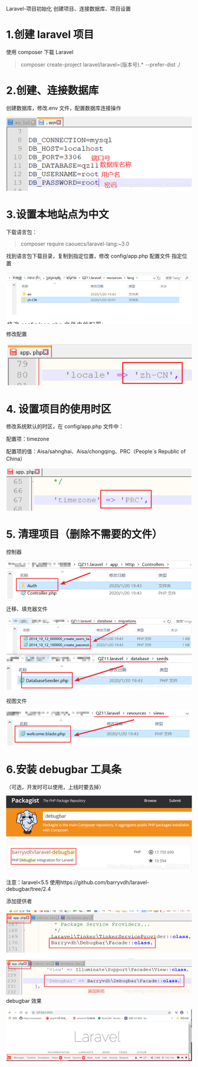 Laravel-项目初始化
创建项目、连接数据库、项目设置

<!-- more -->

# 1.创建 laravel 项目

使用 composer 下载 Laravel

> composer create-project laravel/laravel=(版本号).\* --prefer-dist ./

# 2.创建、连接数据库

创建数据库，修改.env 文件，配置数据库连接操作

![](Laravel项目初始化.assets/2020082508535993.png)

# 3.设置本地站点为中文

下载语言包：

> composer require caouecs/laravel-lang:~3.0

找到语言包下载目录，复制到指定位置，修改 config/app.php 配置文件
指定位置

![指定位置](Laravel项目初始化.assets/20200825085739634.png)

修改配置

![](Laravel项目初始化.assets/20200825085800705.png)

# 4. 设置项目的使用时区

修改系统默认的时区，在 config/app.php 文件中：

配置项：timezone

配置项的值：Aisa/sahnghai、Aisa/chongqing、PRC（People`s Republic of China）

![](Laravel项目初始化.assets/20200825085841181.png)

# 5. 清理项目（删除不需要的文件）

控制器

![](Laravel项目初始化.assets/20200825090232225.png)

迁移、填充器文件

![](Laravel项目初始化.assets/20200825090302235.png)

视图文件

![](Laravel项目初始化.assets/20200825090315183.png)

# 6.安装 debugbar 工具条

（可选，开发时可以使用，上线时要去掉）

![](Laravel项目初始化.assets/20200825090447886.png)

注意：laravel<5.5 使用https://github.com/barryvdh/laravel-debugbar/tree/2.4

添加提供者

![](Laravel项目初始化.assets/20200825090711379.png)
debugbar 效果

![img](Laravel项目初始化.assets/20200825090800982.png)